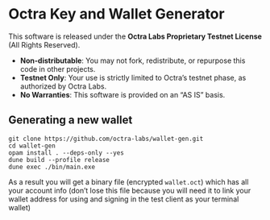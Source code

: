 # Octra Key and Wallet Generator

This software is released under the **Octra Labs Proprietary Testnet License** (All Rights Reserved).

- **Non-distributable**: You may not fork, redistribute, or repurpose this code in other projects.
- **Testnet Only**: Your use is strictly limited to Octra’s testnet phase, as authorized by Octra Labs.
- **No Warranties**: This software is provided on an “AS IS” basis.

## Generating a new wallet

```shell
git clone https://github.com/octra-labs/wallet-gen.git
cd wallet-gen
opam install . --deps-only --yes
dune build --profile release
dune exec ./bin/main.exe
```

As a result you will get a binary file (encrypted `wallet.oct`) which has all your account info (don’t lose this file because you will need it to link your wallet address for using and signing in the test client as your terminal wallet)
